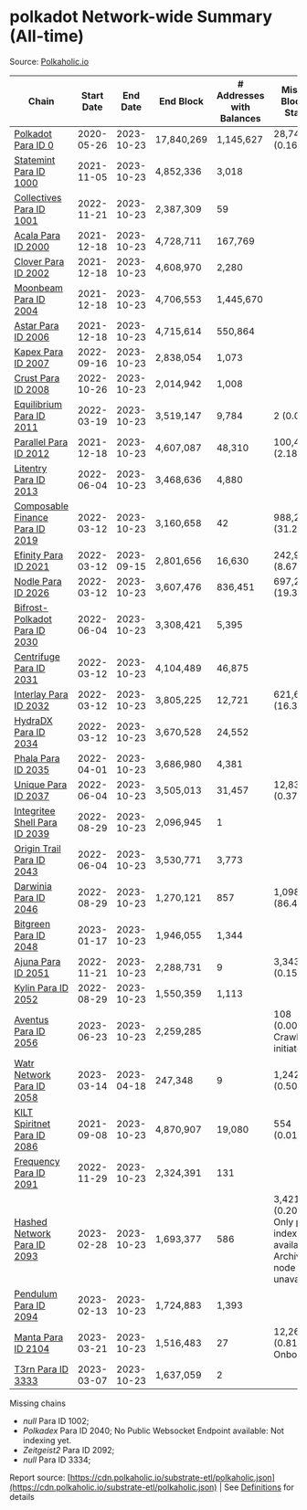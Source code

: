 # polkadot Network-wide Summary (All-time)

Source: [Polkaholic.io](https://polkaholic.io)


| Chain            | Start Date | End Date | End Block | # Addresses with Balances | Missing Blocks / Status |
| ---------------- | ---------- | ---------| --------- | ------------------------- | ----------------------- |
| [Polkadot Para ID 0](/polkadot/0-polkadot) | 2020-05-26 | 2023-10-23 | 17,840,269 |  1,145,627 | 28,747 (0.16%)  |
| [Statemint Para ID 1000](/polkadot/1000-statemint) | 2021-11-05 | 2023-10-23 | 4,852,336 |  3,018 |    |
| [Collectives Para ID 1001](/polkadot/1001-collectives) | 2022-11-21 | 2023-10-23 | 2,387,309 |  59 |    |
| [Acala Para ID 2000](/polkadot/2000-acala) | 2021-12-18 | 2023-10-23 | 4,728,711 |  167,769 |    |
| [Clover Para ID 2002](/polkadot/2002-clover) | 2021-12-18 | 2023-10-23 | 4,608,970 |  2,280 |    |
| [Moonbeam Para ID 2004](/polkadot/2004-moonbeam) | 2021-12-18 | 2023-10-23 | 4,706,553 |  1,445,670 |    |
| [Astar Para ID 2006](/polkadot/2006-astar) | 2021-12-18 | 2023-10-23 | 4,715,614 |  550,864 |    |
| [Kapex Para ID 2007](/polkadot/2007-kapex) | 2022-09-16 | 2023-10-23 | 2,838,054 |  1,073 |    |
| [Crust Para ID 2008](/polkadot/2008-crust) | 2022-10-26 | 2023-10-23 | 2,014,942 |  1,008 |    |
| [Equilibrium Para ID 2011](/polkadot/2011-equilibrium) | 2022-03-19 | 2023-10-23 | 3,519,147 |  9,784 | 2 (0.00%)  |
| [Parallel Para ID 2012](/polkadot/2012-parallel) | 2021-12-18 | 2023-10-23 | 4,607,087 |  48,310 | 100,403 (2.18%)  |
| [Litentry Para ID 2013](/polkadot/2013-litentry) | 2022-06-04 | 2023-10-23 | 3,468,636 |  4,880 |    |
| [Composable Finance Para ID 2019](/polkadot/2019-composable) | 2022-03-12 | 2023-10-23 | 3,160,658 |  42 | 988,228 (31.27%)  |
| [Efinity Para ID 2021](/polkadot/2021-efinity) | 2022-03-12 | 2023-09-15 | 2,801,656 |  16,630 | 242,949 (8.67%)  |
| [Nodle Para ID 2026](/polkadot/2026-nodle) | 2022-03-12 | 2023-10-23 | 3,607,476 |  836,451 | 697,249 (19.33%)  |
| [Bifrost-Polkadot Para ID 2030](/polkadot/2030-bifrost-dot) | 2022-06-04 | 2023-10-23 | 3,308,421 |  5,395 |    |
| [Centrifuge Para ID 2031](/polkadot/2031-centrifuge) | 2022-03-12 | 2023-10-23 | 4,104,489 |  46,875 |    |
| [Interlay Para ID 2032](/polkadot/2032-interlay) | 2022-03-12 | 2023-10-23 | 3,805,225 |  12,721 | 621,626 (16.34%)  |
| [HydraDX Para ID 2034](/polkadot/2034-hydradx) | 2022-03-12 | 2023-10-23 | 3,670,528 |  24,552 |    |
| [Phala Para ID 2035](/polkadot/2035-phala) | 2022-04-01 | 2023-10-23 | 3,686,980 |  4,381 |    |
| [Unique Para ID 2037](/polkadot/2037-unique) | 2022-06-04 | 2023-10-23 | 3,505,013 |  31,457 | 12,839 (0.37%)  |
| [Integritee Shell Para ID 2039](/polkadot/2039-integritee-shell) | 2022-08-29 | 2023-10-23 | 2,096,945 |  1 |    |
| [Origin Trail Para ID 2043](/polkadot/2043-origintrail) | 2022-06-04 | 2023-10-23 | 3,530,771 |  3,773 |    |
| [Darwinia Para ID 2046](/polkadot/2046-darwinia) | 2022-08-29 | 2023-10-23 | 1,270,121 |  857 | 1,098,047 (86.45%)  |
| [Bitgreen Para ID 2048](/polkadot/2048-bitgreen) | 2023-01-17 | 2023-10-23 | 1,946,055 |  1,344 |    |
| [Ajuna Para ID 2051](/polkadot/2051-ajuna) | 2022-11-21 | 2023-10-23 | 2,288,731 |  9 | 3,343 (0.15%)  |
| [Kylin Para ID 2052](/polkadot/2052-kylin) | 2022-08-29 | 2023-10-23 | 1,550,359 |  1,113 |    |
| [Aventus Para ID 2056](/polkadot/2056-aventus) | 2023-06-23 | 2023-10-23 | 2,259,285 |   | 108 (0.00%) Crawling initiated |
| [Watr Network Para ID 2058](/polkadot/2058-watr) | 2023-03-14 | 2023-04-18 | 247,348 |  9 | 1,242 (0.50%)  |
| [KILT Spiritnet Para ID 2086](/polkadot/2086-kilt) | 2021-09-08 | 2023-10-23 | 4,870,907 |  19,080 | 554 (0.01%)  |
| [Frequency Para ID 2091](/polkadot/2091-frequency) | 2022-11-29 | 2023-10-23 | 2,324,391 |  131 |    |
| [Hashed Network Para ID 2093](/polkadot/2093-hashed) | 2023-02-28 | 2023-10-23 | 1,693,377 |  586 | 3,421 (0.20%) Only partial index available: Archive node unavailable |
| [Pendulum Para ID 2094](/polkadot/2094-pendulum) | 2023-02-13 | 2023-10-23 | 1,724,883 |  1,393 |    |
| [Manta Para ID 2104](/polkadot/2104-manta) | 2023-03-21 | 2023-10-23 | 1,516,483 |  27 | 12,262 (0.81%) Onboarding |
| [T3rn Para ID 3333](/polkadot/3333-t3rn) | 2023-03-07 | 2023-10-23 | 1,637,059 |  2 |    |

Missing chains


* *null* Para ID 1002; 
* *Polkadex* Para ID 2040; No Public Websocket Endpoint available: Not indexing yet.
* *Zeitgeist2* Para ID 2092; 
* *null* Para ID 3334; 

Report source: [https://cdn.polkaholic.io/substrate-etl/polkaholic.json](https://cdn.polkaholic.io/substrate-etl/polkaholic.json) | See [Definitions](/DEFINITIONS.md) for details
